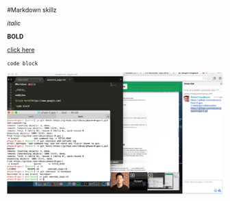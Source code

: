 #Markdown skillz

_italic_

**BOLD**

[click here](https://www.nytimes.com)

`code block`

![image](ScreenshotGPS.png "GPS Screenshot")